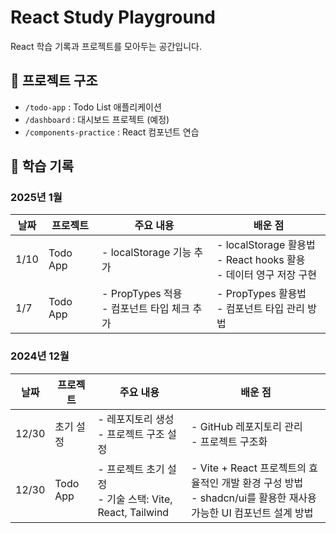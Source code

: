 # React Study Playground

React 학습 기록과 프로젝트를 모아두는 공간입니다.

## 📁 프로젝트 구조

- `/todo-app` : Todo List 애플리케이션
- `/dashboard` : 대시보드 프로젝트 (예정)
- `/components-practice` : React 컴포넌트 연습

## 📝 학습 기록

### 2025년 1월

| 날짜 | 프로젝트 | 주요 내용                                     | 배운 점                                                                |
| ---- | -------- | --------------------------------------------- | ---------------------------------------------------------------------- |
| 1/10 | Todo App | - localStorage 기능 추가                      | - localStorage 활용법<br>- React hooks 활용<br>- 데이터 영구 저장 구현 |
| 1/7  | Todo App | - PropTypes 적용<br>- 컴포넌트 타입 체크 추가 | - PropTypes 활용법<br>- 컴포넌트 타입 관리 방법                        |

### 2024년 12월

| 날짜  | 프로젝트  | 주요 내용                                                  | 배운 점                                                                                                            |
| ----- | --------- | ---------------------------------------------------------- | ------------------------------------------------------------------------------------------------------------------ |
| 12/30 | 초기 설정 | - 레포지토리 생성<br>- 프로젝트 구조 설정                  | - GitHub 레포지토리 관리<br>- 프로젝트 구조화                                                                      |
| 12/30 | Todo App  | - 프로젝트 초기 설정<br>- 기술 스택: Vite, React, Tailwind | - Vite + React 프로젝트의 효율적인 개발 환경 구성 방법<br>- shadcn/ui를 활용한 재사용 가능한 UI 컴포넌트 설계 방법 |

